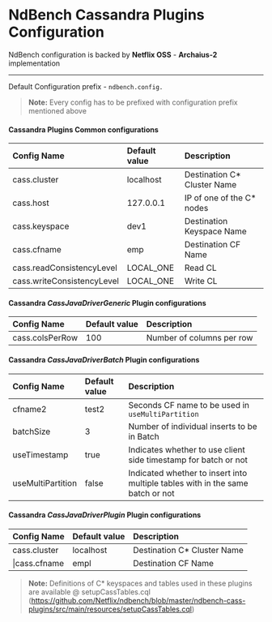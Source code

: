 NdBench Cassandra Plugins Configuration
===================

NdBench configuration is backed by **Netflix OSS** - **Archaius-2** implementation

----------


Default Configuration prefix - `ndbench.config.`



> **Note:**
Every config has to be prefixed with configuration prefix mentioned above


#### Cassandra Plugins Common configurations
| Config Name     | Default value | Description   |
| :------- | :---- | :--- |
|cass.cluster| 	localhost | Destination C* Cluster Name |
|cass.host| 127.0.0.1 | IP of one of the C* nodes
|cass.keyspace| 	dev1 | Destination Keyspace Name|
|cass.cfname| 	emp | Destination CF Name|
|cass.readConsistencyLevel| 	LOCAL_ONE | Read CL|
|cass.writeConsistencyLevel| 	LOCAL_ONE | Write CL|

#### Cassandra *CassJavaDriverGeneric* Plugin configurations
| Config Name     | Default value | Description   |
| :------- | :---- | :--- |
|cass.colsPerRow| 	100 | Number of columns per row|

#### Cassandra *CassJavaDriverBatch* Plugin configurations

| Config Name     | Default value | Description   |
| :------- | :---- | :--- |
|cfname2| test2| Seconds CF name to be used in `useMultiPartition` |
|batchSize| 3| Number of individual inserts to be in Batch|
|useTimestamp| true| Indicates whether to use client side timestamp for batch or not |
|useMultiPartition| false| Indicated whether to insert into multiple tables with in the same batch or not|


#### Cassandra *CassJavaDriverPlugin* Plugin configurations
| Config Name     | Default value | Description   |
| :------- | :---- | :--- |
|cass.cluster| 	localhost | Destination C* Cluster Name |
\|cass.cfname| 	empl | Destination CF Name|

> **Note:**
Definitions of C* keyspaces and tables used in these plugins are available @ setupCassTables.cql (https://github.com/Netflix/ndbench/blob/master/ndbench-cass-plugins/src/main/resources/setupCassTables.cql)

